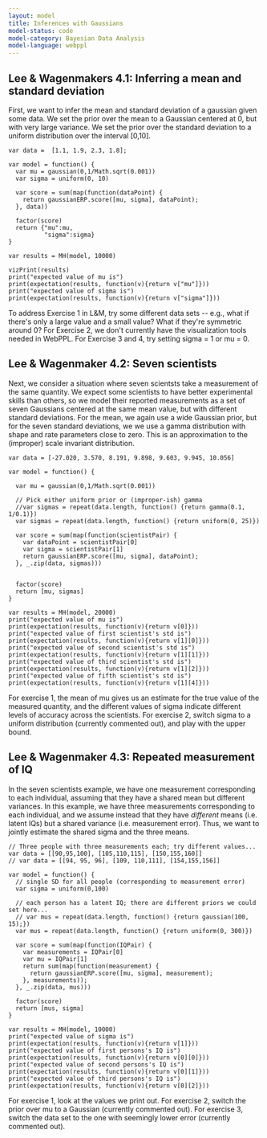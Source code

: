```yaml
---
layout: model
title: Inferences with Gaussians
model-status: code
model-category: Bayesian Data Analysis
model-language: webppl
---
```

<script src="http://web.stanford.edu/~erindb/webppl-viz/webppl.min.js"></script>  
<link rel="stylesheet" href="http://web.stanford.edu/~erindb/webppl-viz/viz.css">

## Lee & Wagenmakers 4.1: Inferring a mean and standard deviation

First, we want to infer the mean and standard deviation of a gaussian given some data.
We set the prior over the mean to a Gaussian centered at 0, but with very large variance.
We set the prior over the standard deviation to a uniform distribution over the interval [0,10]. 

~~~~
var data =  [1.1, 1.9, 2.3, 1.8];

var model = function() {
  var mu = gaussian(0,1/Math.sqrt(0.001)) 
  var sigma = uniform(0, 10)

  var score = sum(map(function(dataPoint) {
    return gaussianERP.score([mu, sigma], dataPoint);
  }, data))

  factor(score)
  return {"mu":mu,
          "sigma":sigma}
}

var results = MH(model, 10000)

vizPrint(results)
print("expected value of mu is")
print(expectation(results, function(v){return v["mu"]}))
print("expected value of sigma is")
print(expectation(results, function(v){return v["sigma"]}))
~~~~

To address Exercise 1 in L&M, try some different data sets -- e.g., what if there's only a large value and a small value? What if they're symmetric around 0? For Exercise 2, we don't currently have the visualization tools needed in WebPPL. For Exercise 3 and 4, try setting sigma = 1 or mu = 0.

## Lee & Wagenmaker 4.2: Seven scientists

Next, we consider a situation where seven scientsts take a measurement of the same quantity. We expect some scientists to have better experimental skills than others, so we model their reported measurements as a set of seven Gaussians centered at the same mean value, but with different standard deviations. For the mean, we again use a wide Gaussian prior, but for the seven standard deviations, we we use a gamma distribution with shape and rate parameters close to zero. This is an approximation to the (improper) scale invariant distribution.

    var data = [-27.020, 3.570, 8.191, 9.898, 9.603, 9.945, 10.056]

    var model = function() {
  
      var mu = gaussian(0,1/Math.sqrt(0.001))
  
      // Pick either uniform prior or (improper-ish) gamma
      //var sigmas = repeat(data.length, function() {return gamma(0.1, 1/0.1)})
      var sigmas = repeat(data.length, function() {return uniform(0, 25)})
  
      var score = sum(map(function(scientistPair) {
        var dataPoint = scientistPair[0]
        var sigma = scientistPair[1]
        return gaussianERP.score([mu, sigma], dataPoint);
      }, _.zip(data, sigmas)))

  
      factor(score)
      return [mu, sigmas]
    }

    var results = MH(model, 20000)
    print("expected value of mu is")
    print(expectation(results, function(v){return v[0]}))
    print("expected value of first scientist's std is")
    print(expectation(results, function(v){return v[1][0]}))
    print("expected value of second scientist's std is")
    print(expectation(results, function(v){return v[1][1]}))
    print("expected value of third scientist's std is")
    print(expectation(results, function(v){return v[1][2]}))
    print("expected value of fifth scientist's std is")
    print(expectation(results, function(v){return v[1][4]}))    

For exercise 1, the mean of mu gives us an estimate for the true value of the measured quantity, and the different values of sigma indicate different levels of accuracy across the scientists. For exercise 2, switch sigma to a uniform distribution (currently commented out), and play with the upper bound.

## Lee & Wagenmaker 4.3: Repeated measurement of IQ

In the seven scientists example, we have one measurement corresponding to each individual, assuming that they have a shared mean but different variances.
In this example, we have three measurements corresponding to each individual, and we assume instead that they have *different* means (i.e. latent IQs) but a shared variance (i.e. measurement error).
Thus, we want to jointly estimate the shared sigma and the three means.

    // Three people with three measurements each; try different values...
    var data = [[90,95,100], [105,110,115], [150,155,160]]
    // var data = [[94, 95, 96], [109, 110,111], [154,155,156]]

    var model = function() {
      // single SD for all people (corresponding to measurement error)
      var sigma = uniform(0,100)

      // each person has a latent IQ; there are different priors we could set here...
      // var mus = repeat(data.length, function() {return gaussian(100, 15);})
      var mus = repeat(data.length, function() {return uniform(0, 300)})

      var score = sum(map(function(IQPair) {
        var measurements = IQPair[0]
        var mu = IQPair[1]
        return sum(map(function(measurement) {
          return gaussianERP.score([mu, sigma], measurement);
        }, measurements));
      }, _.zip(data, mus)))

      factor(score)
      return [mus, sigma]
    }

    var results = MH(model, 10000)
    print("expected value of sigma is")
    print(expectation(results, function(v){return v[1]}))
    print("expected value of first persons's IQ is")
    print(expectation(results, function(v){return v[0][0]}))
    print("expected value of second persons's IQ is")
    print(expectation(results, function(v){return v[0][1]}))
    print("expected value of third persons's IQ is")
    print(expectation(results, function(v){return v[0][2]}))

For exercise 1, look at the values we print out. For exercise 2, switch the prior over mu to a Gaussian (currently commented out). For exercise 3, switch the data set to the one with seemingly lower error (currently commented out).
